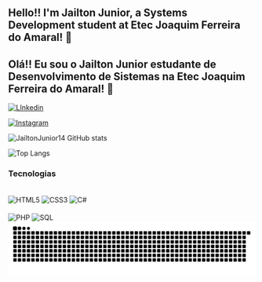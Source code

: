 ## Hello!! I'm Jailton Junior, a Systems Development student at Etec Joaquim Ferreira do Amaral! 👋

## Olá!! Eu sou o Jailton Junior estudante de Desenvolvimento de Sistemas na Etec Joaquim Ferreira do Amaral! 👋

[![LInkedin](https://img.shields.io/badge/LinkedIn-0077B5?style=for-the-badge&logo=linkedin&logoColor=white)](https://www.linkedin.com/in/jailton-junior-b2773a2b2/)

[![Instagram](https://img.shields.io/badge/Instagram-E4405F?style=for-the-badge&logo=instagram&logoColor=white)](https://www.instagram.com/ju.ni0or?igsh=MTU4aXB0eGc5OGR3OQ==)

![JailtonJunior14 GitHub stats](https://github-readme-stats.vercel.app/api?username=JailtonJunior14&show_icons=true&theme=dracula)

![Top Langs](https://github-readme-stats.vercel.app/api/top-langs/?username=JailtonJunior14&layout=compact&theme=dracula)

### Tecnologias
<div style="display: inline_block"> <br/>
  <img align="center" alt="HTML5" src="https://img.shields.io/badge/HTML5-E34F26?style=for-the-badge&logo=html5&logoColor=white"/>
  <img align="center" alt="CSS3" src="https://img.shields.io/badge/CSS3-1572B6?style=for-the-badge&logo=css3&logoColor=white"/>
  <img align="center" alt="C#" src="https://img.shields.io/badge/C%23-239120?style=for-the-badge&logo=c-sharp&logoColor=whitehttps://img.shields.io/badge/C%23-239120?style=for-the-badge&logo=c-sharp&logoColor=white"/> <br/> <br/>
  <img align="center" alt="PHP" src="https://img.shields.io/badge/PHP-777BB4?style=for-the-badge&logo=php&logoColor=white"/>
  <img align="center" alt="SQL" src="https://img.shields.io/badge/MySQL-00000F?style=for-the-badge&logo=mysql&logoColor=white"/>
</div>
<picture>
  <source media="(prefers-color-scheme: dark)" srcset="https://raw.githubusercontent.com/JailtonJunior14/JailtonJunior14/output/github-contribution-grid-snake-dark.svg">
  <source media="(prefers-color-scheme: light)" srcset="https://raw.githubusercontent.com/JailtonJunior14/JailtonJunior14/output/github-contribution-grid-snake.svg">
  <img alt="github contribution grid snake animation" src="https://raw.githubusercontent.com/JailtonJunior14/JailtonJunior14/output/github-contribution-grid-snake.svg">
</picture>
